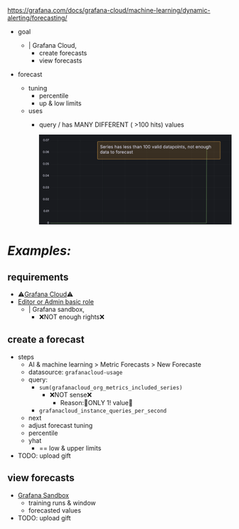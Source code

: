 https://grafana.com/docs/grafana-cloud/machine-learning/dynamic-alerting/forecasting/

* goal
  * | Grafana Cloud,
    * create forecasts
    * view forecasts 

* forecast
  * tuning
    * percentile
    * up & low limits
  * uses
    * query / has MANY DIFFERENT ( >100 hits) values

      ![](static/grafanaAIForecastRequirement.png)

# _Examples:_
## requirements
* ⚠️[Grafana Cloud](https://play.grafana.org/a/grafana-ml-app/metric-forecast/3d95ad72-efe3-446a-8e99-e43854e213d4)⚠️
* [Editor or Admin basic role](https://grafana.com/docs/grafana/latest/administration/roles-and-permissions/)
  * | Grafana sandbox,
    * ❌NOT enough rights❌
## create a forecast
* steps
  * AI & machine learning > Metric Forecasts > New Forecaste
  * datasource: `grafanacloud-usage`
  * query: 
    * `sum(grafanacloud_org_metrics_included_series)`
      * ❌NOT sense❌
        * Reason:🧠ONLY 1! value🧠
    * `grafanacloud_instance_queries_per_second`
  * next
  * adjust forecast tuning
  * percentile
  * yhat
    * == low & upper limits
* TODO: upload gift

## view forecasts
* [Grafana Sandbox](https://play.grafana.org/a/grafana-ml-app/metric-forecast)
  * training runs & window
  * forecasted values
* TODO: upload gift

